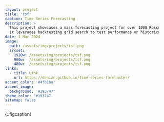 ```yaml
---
layout: project
title: 'tsf'
caption: Time Series Forecasting
description: >
  This project showcases a mass forecasting project for over 1000 Rossmann stores.
  It leverages backtesting grid search to test performance on historical dataset to apply a pick best strategy.
date: 1 Mar 2024
image: 
  path: /assets/img/projects/tsf.png
  srcset: 
    1920w: /assets/img/projects/tsf.png
    960w:  /assets/img/projects/tsf.png
    480w:  /assets/img/projects/tsf.png
links:
  - title: Link
    url: https://denizn.github.io/time-series-forecaster/
accent_color: '#4fb1ba'
accent_image:
  background: '#193747'
theme_color: '#193747'
sitemap: false
---
```



{:.figcaption}

